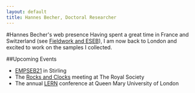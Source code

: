 ```yaml
---
layout: default
title: Hannes Becher, Doctoral Researcher
---
```

		
#Hannes Becher's web presence
Having spent a great time in France and Switzerland (see [Fieldwork and ESEB](blog/2015/08/25/summer/)), I am now back to London and excited to work on the samples I collected.


##Upcoming Events
* [EMPSEB21](http://empseb21.bio.ed.ac.uk/) in Stirling  
* The [Rocks and Clocks](https://royalsociety.org/events/2015/11/dating-species-divergences/) meeting at The Royal Society  
* The annual [LERN](http://londonevolution.net/) conference at Queen Mary University of London
